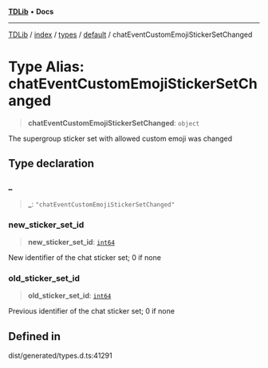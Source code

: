 [**TDLib**](../../../../../../README.md) • **Docs**

***

[TDLib](../../../../../../modules.md) / [index](../../../../../README.md) / [types](../../../README.md) / [default](../README.md) / chatEventCustomEmojiStickerSetChanged

# Type Alias: chatEventCustomEmojiStickerSetChanged

> **chatEventCustomEmojiStickerSetChanged**: `object`

The supergroup sticker set with allowed custom emoji was changed

## Type declaration

### \_

> **\_**: `"chatEventCustomEmojiStickerSetChanged"`

### new\_sticker\_set\_id

> **new\_sticker\_set\_id**: [`int64`](int64.md)

New identifier of the chat sticker set; 0 if none

### old\_sticker\_set\_id

> **old\_sticker\_set\_id**: [`int64`](int64.md)

Previous identifier of the chat sticker set; 0 if none

## Defined in

dist/generated/types.d.ts:41291
